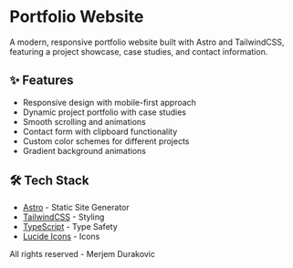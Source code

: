 # Portfolio Website

A modern, responsive portfolio website built with Astro and TailwindCSS, featuring a project showcase, case studies, and contact information.

## ✨ Features

- Responsive design with mobile-first approach
- Dynamic project portfolio with case studies
- Smooth scrolling and animations
- Contact form with clipboard functionality
- Custom color schemes for different projects
- Gradient background animations

## 🛠️ Tech Stack

- [Astro](https://astro.build/) - Static Site Generator
- [TailwindCSS](https://tailwindcss.com/) - Styling
- [TypeScript](https://www.typescriptlang.org/) - Type Safety
- [Lucide Icons](https://lucide.dev/) - Icons

All rights reserved - Merjem Durakovic
